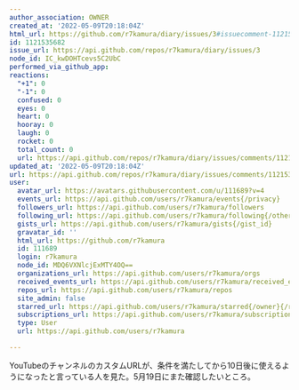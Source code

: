 ```yaml
---
author_association: OWNER
created_at: '2022-05-09T20:18:04Z'
html_url: https://github.com/r7kamura/diary/issues/3#issuecomment-1121535682
id: 1121535682
issue_url: https://api.github.com/repos/r7kamura/diary/issues/3
node_id: IC_kwDOHTcevs5C2UbC
performed_via_github_app: 
reactions:
  "+1": 0
  "-1": 0
  confused: 0
  eyes: 0
  heart: 0
  hooray: 0
  laugh: 0
  rocket: 0
  total_count: 0
  url: https://api.github.com/repos/r7kamura/diary/issues/comments/1121535682/reactions
updated_at: '2022-05-09T20:18:04Z'
url: https://api.github.com/repos/r7kamura/diary/issues/comments/1121535682
user:
  avatar_url: https://avatars.githubusercontent.com/u/111689?v=4
  events_url: https://api.github.com/users/r7kamura/events{/privacy}
  followers_url: https://api.github.com/users/r7kamura/followers
  following_url: https://api.github.com/users/r7kamura/following{/other_user}
  gists_url: https://api.github.com/users/r7kamura/gists{/gist_id}
  gravatar_id: ''
  html_url: https://github.com/r7kamura
  id: 111689
  login: r7kamura
  node_id: MDQ6VXNlcjExMTY4OQ==
  organizations_url: https://api.github.com/users/r7kamura/orgs
  received_events_url: https://api.github.com/users/r7kamura/received_events
  repos_url: https://api.github.com/users/r7kamura/repos
  site_admin: false
  starred_url: https://api.github.com/users/r7kamura/starred{/owner}{/repo}
  subscriptions_url: https://api.github.com/users/r7kamura/subscriptions
  type: User
  url: https://api.github.com/users/r7kamura

---
```

YouTubeのチャンネルのカスタムURLが、条件を満たしてから10日後に使えるようになったと言っている人を見た。5月19日にまた確認したいところ。
